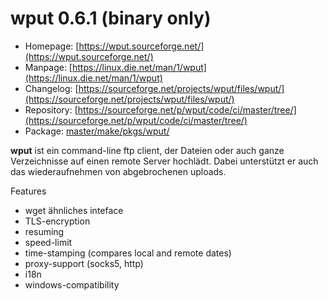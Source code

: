 # wput 0.6.1 (binary only)
 - Homepage: [https://wput.sourceforge.net/](https://wput.sourceforge.net/)
 - Manpage: [https://linux.die.net/man/1/wput](https://linux.die.net/man/1/wput)
 - Changelog: [https://sourceforge.net/projects/wput/files/wput/](https://sourceforge.net/projects/wput/files/wput/)
 - Repository: [https://sourceforge.net/p/wput/code/ci/master/tree/](https://sourceforge.net/p/wput/code/ci/master/tree/)
 - Package: [master/make/pkgs/wput/](https://github.com/Freetz-NG/freetz-ng/tree/master/make/pkgs/wput/)

**wput** ist ein command-line ftp client, der Dateien oder auch ganze
Verzeichnisse auf einen remote Server hochlädt. Dabei unterstützt er
auch das wiederaufnehmen von abgebrochenen uploads.

Features

-   wget ähnliches inteface
-   TLS-encryption
-   resuming
-   speed-limit
-   time-stamping (compares local and remote dates)
-   proxy-support (socks5, http)
-   i18n
-   windows-compatibility

